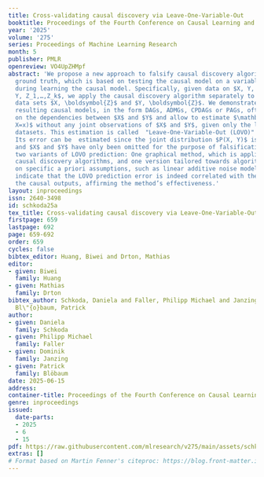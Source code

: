```yaml
---
title: Cross-validating causal discovery via Leave-One-Variable-Out
booktitle: Proceedings of the Fourth Conference on Causal Learning and Reasoning
year: '2025'
volume: '275'
series: Proceedings of Machine Learning Research
month: 5
publisher: PMLR
openreview: VO4UpZHMpf
abstract: 'We propose a new approach to falsify causal discovery algorithms without
  ground truth, which is based on testing the causal model on a variable pair excluded
  during learning the causal model. Specifically, given data on $X, Y, \boldsymbol{Z}=X,
  Y, Z_1,…,Z_k$, we apply the causal discovery algorithm separately to the ’leave-one-out’
  data sets $X, \boldsymbol{Z}$ and $Y, \boldsymbol{Z}$. We demonstrate that the two
  resulting causal models, in the form DAGs, ADMGs, CPDAGs or PAGs, often entail conclusions
  on the dependencies between $X$ and $Y$ and allow to estimate $\mathbb{E}(Y\mid
  X=x)$ without any joint observations of $X$ and $Y$, given only the leave-one-out
  datasets. This estimation is called  "Leave-One-Variable-Out (LOVO)" prediction.
  Its error can be  estimated since the joint distribution $P(X, Y)$ is available,
  and $X$ and $Y$ have only been omitted for the purpose of falsification. We present
  two variants of LOVO prediction: One graphical method, which is applicable to general
  causal discovery algorithms, and one version tailored towards algorithms relying
  on specific a priori assumptions, such as linear additive noise models.  Simulations
  indicate that the LOVO prediction error is indeed correlated with the accuracy of
  the causal outputs, affirming the method’s effectiveness.'
layout: inproceedings
issn: 2640-3498
id: schkoda25a
tex_title: Cross-validating causal discovery via Leave-One-Variable-Out
firstpage: 659
lastpage: 692
page: 659-692
order: 659
cycles: false
bibtex_editor: Huang, Biwei and Drton, Mathias
editor:
- given: Biwei
  family: Huang
- given: Mathias
  family: Drton
bibtex_author: Schkoda, Daniela and Faller, Philipp Michael and Janzing, Dominik and
  Bl\"{o}baum, Patrick
author:
- given: Daniela
  family: Schkoda
- given: Philipp Michael
  family: Faller
- given: Dominik
  family: Janzing
- given: Patrick
  family: Blöbaum
date: 2025-06-15
address:
container-title: Proceedings of the Fourth Conference on Causal Learning and Reasoning
genre: inproceedings
issued:
  date-parts:
  - 2025
  - 6
  - 15
pdf: https://raw.githubusercontent.com/mlresearch/v275/main/assets/schkoda25a/schkoda25a.pdf
extras: []
# Format based on Martin Fenner's citeproc: https://blog.front-matter.io/posts/citeproc-yaml-for-bibliographies/
---
```

